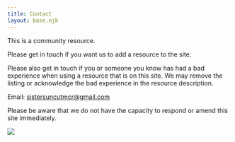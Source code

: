 ```yaml
---
title: Contact
layout: base.njk
---
```

This is a community resource. 

Please get in touch if you want us to add a resource to the site. 

Please also get in touch if you or someone you know has had a bad experience when using a resource that is on this site. We may remove the listing or acknowledge the bad experience in the resource description. 

Email: [sistersuncutmcr@gmail.com](mailto:sistersuncutmcr@gmail.com)

Please be aware that we do not have the capacity to respond or amend this site immediately.

![](/img/photo_2022-04-24-22.19.30.jpeg)